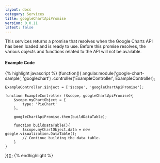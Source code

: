 ```yaml
---
layout: docs
category: Services
title: googleChartApiPromise
version: 0.0.11
latest: false
---
```


This services returns a promise that resolves when the Google Charts API has
been loaded and is ready to use. Before this promise resolves, the various
objects and functions related to the API will not be available.

#### Example Code
{% highlight javascript %}
(function(){
    angular.module('google-chart-sample', 'googlechart')
        .controller('ExampleController', ExampleController);

    ExampleController.$inject = ['$scope', 'googleChartApiPromise'];

    function ExampleController ($scope, googleChartApiPromise){
        $scope.myChartObject = {
            type: 'PieChart'
        };

        googleChartApiPromise.then(buildDataTable);

        function buildDataTable(){
            $scope.myChartObject.data = new google.visualization.DataTable();
            // Continue building the data table.
        }
    }
})();
{% endhighlight %}
